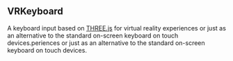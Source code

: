 ## VRKeyboard
A keyboard input based on [THREE.js](https://threejs.org/) for virtual reality experiences or just as an alternative to the standard on-screen keyboard on touch devices.periences or just as an alternative to the standard on-screen keyboard on touch devices.